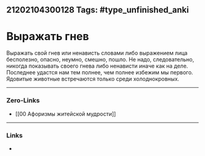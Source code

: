21202104300128
Tags: #type_unfinished_anki 
---
# Выражать гнев

Выражать свой гнев или ненависть словами либо выражением лица бесполезно, опасно, неумно, смешно, пошло. Не надо, следовательно, никогда показывать своего гнева либо ненависти иначе как на деле. Последнее удастся нам тем полнее, чем полнее избежим мы первого. Ядовитые животные встречаются только среди холоднокровных.

---
### Zero-Links
- [[00 Афоризмы житейской мудрости]]
---
### Links
-